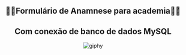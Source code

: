 <div align="center">
<h2>🏋️‍♀️Formulário de Anamnese para academia🏋️‍♀️</h2>
<h2>Com conexão de banco de dados MySQL</h2>
 
  
![giphy](https://github.com/luanaxcardoso/Formulario-Anamnese/assets/112970416/1022b1f2-88a7-4b3c-bb5c-4a167d928e50)

